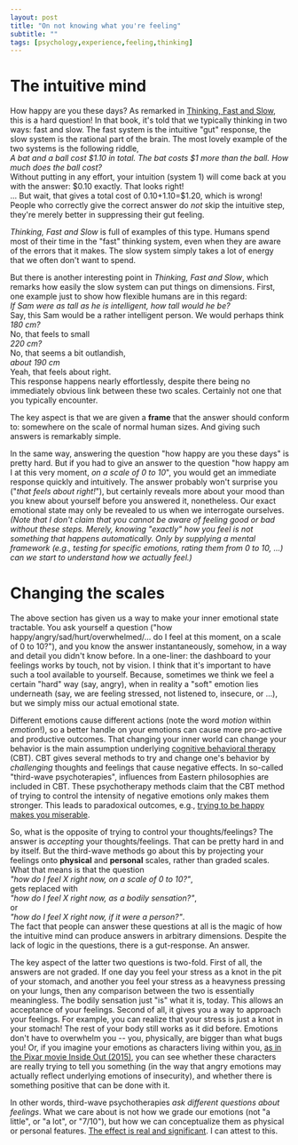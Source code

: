 ```yaml
---
layout: post
title: "On not knowing what you're feeling"
subtitle: ""
tags: [psychology,experience,feeling,thinking]
---
```


# The intuitive mind
How happy are you these days? As remarked in [Thinking, Fast and Slow](https://en.wikipedia.org/wiki/Thinking,_Fast_and_Slow), this is a hard question!
In that book, it's told that we typically thinking in two ways: fast and slow. The fast system is the intuitive "gut" response, the slow system is the rational part of the brain. The most lovely example of the two systems is the following riddle,   
*A bat and a ball cost $1.10 in total. The bat costs $1 more than the ball. How much does the ball cost?*    
Without putting in any effort, your intuition (system 1) will come back at you with the answer: $0.10 exactly. That looks right!    
... But wait, that gives a total cost of $0.10+$1.10=$1.20, which is wrong!    
People who correctly give the correct answer do *not* skip the intuitive step, they're merely better in suppressing their gut feeling.

*Thinking, Fast and Slow* is full of examples of this type. Humans spend most of their time in the "fast" thinking system, even when they are aware of the errors that it makes. The slow system simply takes a lot of energy that we often don't want to spend.

But there is another interesting point in *Thinking, Fast and Slow*, which remarks how easily the slow system can put things on dimensions.
First, one example just to show how flexible humans are in this regard:    
*If Sam were as tall as he is intelligent, how tall would he be?*     
Say, this Sam would be a rather intelligent person. We would perhaps think    
*180 cm?*    
No, that feels to small    
*220 cm?*    
No, that seems a bit outlandish,      
*about 190 cm*       
Yeah, that feels about right.    
This response happens nearly effortlessly, despite there being no immediately obvious link between these two scales. Certainly not one that you typically encounter.

The key aspect is that we are given a **frame** that the answer should conform to: somewhere on the scale of normal human sizes. And giving such answers is remarkably simple.

In the same way, answering the question "how happy are you these days" is pretty hard. But if you had to give an answer to the question "how happy am I at this very moment, *on a scale of 0 to 10*", you would get an immediate response quickly and intuitively. The answer probably won't surprise you ("*that feels about right!*"), but certainly reveals more about your mood than you knew about yourself before you answered it, nonetheless.
Our exact emotional state may only be revealed to us when we interrogate ourselves. *(Note that I don't claim that you cannot be aware of feeling good or bad without these steps. Merely, knowing "exactly" how you feel is not something that happens automatically. Only by supplying a mental framework (e.g., testing for specific emotions, rating them from 0 to 10, ...) can we start to understand how we actually feel.)*

# Changing the scales
The above section has given us a way to make your inner emotional state tractable. You ask yourself a question ("how happy/angry/sad/hurt/overwhelmed/... do I feel at this moment, on a scale of 0 to 10?"), and you know the answer instantaneously, somehow, in a way and detail you didn't know before. In a one-liner: the dashboard to your feelings works by touch, not by vision.
I think that it's important to have such a tool available to yourself. 
Because, sometimes we think we feel a certain "hard" way (say, angry), when in reality a "soft" emotion lies underneath (say, we are feeling stressed, not listened to, insecure, or ...), but we simply miss our actual emotional state. 

Different emotions cause different actions (note the word *motion* within *emotion*!), so a better handle on your emotions can cause more pro-active and productive outcomes. That changing your inner world can change your behavior is the main assumption underlying [cognitive behavioral therapy](https://en.wikipedia.org/wiki/Cognitive_behavioral_therapy) (CBT). CBT gives several methods to try and change one's behavior by *challenging* thoughts and feelings that cause negative effects.
In so-called "third-wave psychoterapies", influences from Eastern philosophies are included in CBT. These psychotherapy methods claim that the CBT method of trying to control the intensity of negative emotions only makes them stronger. This leads to paradoxical outcomes, e.g., [trying to be happy makes you miserable](https://time.com/5356657/trying-to-be-happy/).

So, what is the opposite of trying to control your thoughts/feelings? The answer is *accepting* your thoughts/feelings. That can be pretty hard in and by itself. But the third-wave methods go about this by projecting your feelings onto **physical** and **personal** scales, rather than graded scales. What that means is that the question    
*"how do I feel X right now, on a scale of 0 to 10?"*,    
gets replaced with    
*"how do I feel X right now, as a bodily sensation?"*,     
or    
*"how do I feel X right now, if it were a person?"*.    
The fact that people can answer these questions at all is the magic of how the intuitive mind can produce answers in arbitrary dimensions. Despite the lack of logic in the questions, there is a gut-response. An answer.

The key aspect of the latter two questions is two-fold. First of all, the answers are not graded. If one day you feel your stress as a knot in the pit of your stomach, and another you feel your stress as a heavyness pressing on your lungs, then any comparison between the two is essentially meaningless. The bodily sensation just "is" what it is, today. This allows an acceptance of your feelings. Second of all, it gives you a way to approach your feelings.
For example, you can realize that your stress is just a knot in your stomach! The rest of your body still works as it did before. Emotions don't have to overwhelm you -- you, physically, are bigger than what bugs you!
Or, if you imagine your emotions as characters living within you, [as in the Pixar movie Inside Out (2015)](https://en.wikipedia.org/wiki/Inside_Out_(2015_film)), you can see whether these characters are really trying to tell you something (in the way that angry emotions may actually reflect underlying emotions of insecurity), and whether there is something positive that can be done with it. 

In other words, third-wave psychotherapies *ask different questions about feelings*. What we care about is not how we grade our emotions (not "a little", or "a lot", or "7/10"), but how we can conceptualize them as physical or personal features. [The effect is real and significant](https://en.wikipedia.org/wiki/Inner_Relationship_Focusing). I can attest to this.
